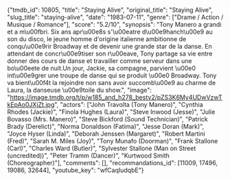 {"tmdb_id": 10805, "title": "Staying Alive", "original_title": "Staying Alive", "slug_title": "staying-alive", "date": "1983-07-11", "genre": ["Drame / Action / Musique / Romance"], "score": "5.2/10", "synopsis": "Tony Manero a grandi et a m\u00fbri. Six ans apr\u00e8s s'\u00eatre d\u00e9hanch\u00e9 au son du disco, le jeune homme d'origine italienne ambitionne de conqu\u00e9rir Broadway et de devenir une grande star de la danse. En attendant de concr\u00e9tiser son r\u00eave, Tony partage sa vie entre donner des cours de danse et travailler comme serveur dans une bo\u00eete de nuit.Un jour, Jackie, sa compagne, parvient \u00e0 int\u00e9grer une troupe de danse qui se produit \u00e0 Broadway. Tony va bient\u00f4t la rejoindre non sans avoir succomb\u00e9 au charme de Laura, la danseuse \u00e9toile du show.", "image": "https://image.tmdb.org/t/p/w185_and_h278_bestv2/pZS3K6My4UDwVzwTkEpAo0JXjZt.jpg", "actors": ["John Travolta (Tony Manero)", "Cynthia Rhodes (Jackie)", "Finola Hughes (Laura)", "Steve Inwood (Jesse)", "Julie Bovasso (Mrs. Manero)", "Steve Bickford (Sound Technician)", "Patrick Brady (Derelict)", "Norma Donaldson (Fatima)", "Jesse Doran (Mark)", "Joyce Hyser (Linda)", "Deborah Jenssen (Margaret)", "Robert Martini (Fred)", "Sarah M. Miles (Joy)", "Tony Munafo (Doorman)", "Frank Stallone (Carl)", "Charles Ward (Butler)", "Sylvester Stallone (Man on Street (uncredited))", "Peter Tramm (Dancer)", "Kurtwood Smith (Choreographer)"], "comments": [], "recommandations_id": [11009, 17496, 19086, 32644], "youtube_key": "wfCaqIudqbE"}